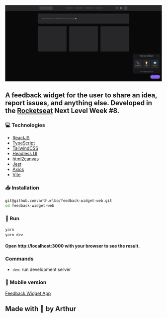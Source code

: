 <img src="./src/Assets/readme.png" alt="readme image" />

## A feedback widget for the user to share an idea, report issues, and anything else. Developed in the [Rocketseat](https://www.rocketseat.com.br/) Next Level Week #8.

### 💻 Technologies

-   [ReactJS](https://reactjs.org/)
-   [TypeScript](https://www.typescriptlang.org/)
-   [TailwindCSS](https://tailwindcss.com/)
-   [Headless UI](https://headlessui.com/)
-   [html2canvas](https://html2canvas.hertzen.com/)
-   [Jest](https://jestjs.io/)
-   [Axios](https://axios-http.com/ptbr/docs/intro)
-   [Vite](https://vitejs.dev/)

### 📥 Installation

```bash
git@github.com:arthurlbo/feedback-widget-web.git
cd feedback-widget-web
```

### 🚀 Run

```bash
yarn
yarn dev
```

#### Open http://localhost:3000 with your browser to see the result.

### Commands

-   `dev`: run development server

### 📱 Mobile version

[Feedback Widget App](https://github.com/arthurlbo/feedback-widget-app)

## Made with 💜 by Arthur
